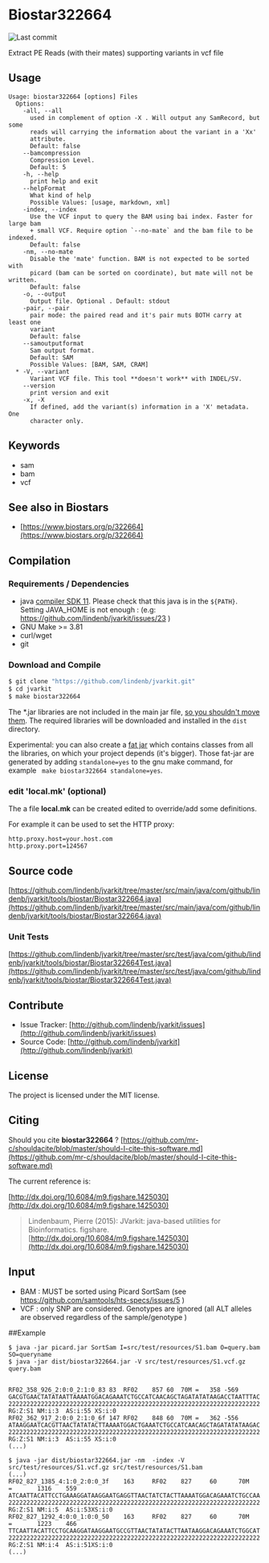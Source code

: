 # Biostar322664

![Last commit](https://img.shields.io/github/last-commit/lindenb/jvarkit.png)

Extract PE Reads (with their mates) supporting variants in vcf file


## Usage

```
Usage: biostar322664 [options] Files
  Options:
    -all, --all
      used in complement of option -X . Will output any SamRecord, but some 
      reads will carrying the information about the variant in a 'Xx' 
      attribute. 
      Default: false
    --bamcompression
      Compression Level.
      Default: 5
    -h, --help
      print help and exit
    --helpFormat
      What kind of help
      Possible Values: [usage, markdown, xml]
    -index, --index
      Use the VCF input to query the BAM using bai index. Faster for large bam 
      + small VCF. Require option `--no-mate` and the bam file to be indexed.
      Default: false
    -nm, --no-mate
      Disable the 'mate' function. BAM is not expected to be sorted with 
      picard (bam can be sorted on coordinate), but mate will not be written.
      Default: false
    -o, --output
      Output file. Optional . Default: stdout
    -pair, --pair
      pair mode: the paired read and it's pair muts BOTH carry at least one 
      variant 
      Default: false
    --samoutputformat
      Sam output format.
      Default: SAM
      Possible Values: [BAM, SAM, CRAM]
  * -V, --variant
      Variant VCF file. This tool **doesn't work** with INDEL/SV.
    --version
      print version and exit
    -x, -X
      If defined, add the variant(s) information in a 'X' metadata. One 
      character only.

```


## Keywords

 * sam
 * bam
 * vcf



## See also in Biostars

 * [https://www.biostars.org/p/322664](https://www.biostars.org/p/322664)


## Compilation

### Requirements / Dependencies

* java [compiler SDK 11](https://jdk.java.net/11/). Please check that this java is in the `${PATH}`. Setting JAVA_HOME is not enough : (e.g: https://github.com/lindenb/jvarkit/issues/23 )
* GNU Make >= 3.81
* curl/wget
* git


### Download and Compile

```bash
$ git clone "https://github.com/lindenb/jvarkit.git"
$ cd jvarkit
$ make biostar322664
```

The *.jar libraries are not included in the main jar file, [so you shouldn't move them](https://github.com/lindenb/jvarkit/issues/15#issuecomment-140099011 ).
The required libraries will be downloaded and installed in the `dist` directory.

Experimental: you can also create a [fat jar](https://stackoverflow.com/questions/19150811/) which contains classes from all the libraries, on which your project depends (it's bigger). Those fat-jar are generated by adding `standalone=yes` to the gnu make command, for example ` make biostar322664 standalone=yes`.

### edit 'local.mk' (optional)

The a file **local.mk** can be created edited to override/add some definitions.

For example it can be used to set the HTTP proxy:

```
http.proxy.host=your.host.com
http.proxy.port=124567
```
## Source code 

[https://github.com/lindenb/jvarkit/tree/master/src/main/java/com/github/lindenb/jvarkit/tools/biostar/Biostar322664.java](https://github.com/lindenb/jvarkit/tree/master/src/main/java/com/github/lindenb/jvarkit/tools/biostar/Biostar322664.java)

### Unit Tests

[https://github.com/lindenb/jvarkit/tree/master/src/test/java/com/github/lindenb/jvarkit/tools/biostar/Biostar322664Test.java](https://github.com/lindenb/jvarkit/tree/master/src/test/java/com/github/lindenb/jvarkit/tools/biostar/Biostar322664Test.java)


## Contribute

- Issue Tracker: [http://github.com/lindenb/jvarkit/issues](http://github.com/lindenb/jvarkit/issues)
- Source Code: [http://github.com/lindenb/jvarkit](http://github.com/lindenb/jvarkit)

## License

The project is licensed under the MIT license.

## Citing

Should you cite **biostar322664** ? [https://github.com/mr-c/shouldacite/blob/master/should-I-cite-this-software.md](https://github.com/mr-c/shouldacite/blob/master/should-I-cite-this-software.md)

The current reference is:

[http://dx.doi.org/10.6084/m9.figshare.1425030](http://dx.doi.org/10.6084/m9.figshare.1425030)

> Lindenbaum, Pierre (2015): JVarkit: java-based utilities for Bioinformatics. figshare.
> [http://dx.doi.org/10.6084/m9.figshare.1425030](http://dx.doi.org/10.6084/m9.figshare.1425030)


## Input

  * BAM : MUST be sorted using Picard SortSam (see https://github.com/samtools/hts-specs/issues/5 )
  * VCF : only SNP are considered. Genotypes are ignored (all ALT alleles are observed regardless of the sample/genotype )

##Example

```
$ java -jar picard.jar SortSam I=src/test/resources/S1.bam O=query.bam SO=queryname
$ java -jar dist/biostar322664.jar -V src/test/resources/S1.vcf.gz query.bam  


RF02_358_926_2:0:0_2:1:0_83	83	RF02	857	60	70M	=	358	-569	GACGTGAACTATATAATTAAAATGGACAGAAATCTGCCATCAACAGCTAGATATATAAGACCTAATTTAC	2222222222222222222222222222222222222222222222222222222222222222222222	RG:Z:S1	NM:i:3	AS:i:55	XS:i:0
RF02_362_917_2:0:0_2:1:0_6f	147	RF02	848	60	70M	=	362	-556	ATAAGGAATCACGTTAACTATATACTTAAAATGGACTGAAATCTGCCATCAACAGCTAGATATATAAGAC	2222222222222222222222222222222222222222222222222222222222222222222222	RG:Z:S1	NM:i:3	AS:i:55	XS:i:0
(...)
```

```
$ java -jar dist/biostar322664.jar -nm  -index -V src/test/resources/S1.vcf.gz src/test/resources/S1.bam 
(...)
RF02_827_1385_4:1:0_2:0:0_3f    163     RF02    827     60      70M     =       1316    559     ATCAATTACATTCCTGAAAGGATAAGGAATGAGGTTAACTATCTACTTAAAATGGACAGAAATCTGCCAA  2222222222222222222222222222222222222222222222222222222222222222222222  RG:Z:S1 NM:i:5  AS:i:53XS:i:0
RF02_827_1292_4:0:0_1:0:0_50    163     RF02    827     60      70M     =       1223    466     TTCAATTACATTCCTGCAAGGATAAGGAATGCCGTTAACTATATACTTAATAAGGACAGAAATCTGGCAT  2222222222222222222222222222222222222222222222222222222222222222222222  RG:Z:S1 NM:i:4  AS:i:51XS:i:0
(...)
```



